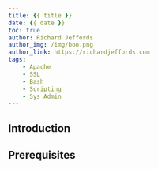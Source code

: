```yaml
---
title: {{ title }}
date: {{ date }}
toc: true
author: Richard Jeffords
author_img: /img/boo.png
author_link: https://richardjeffords.com
tags:
    - Apache
    - SSL
    - Bash
    - Scripting
    - Sys Admin
---
```

## Introduction

## Prerequisites